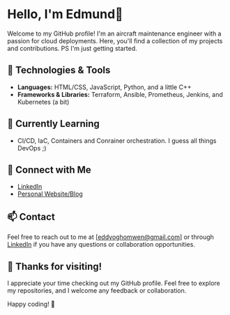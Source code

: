 # Hello, I'm Edmund👋

Welcome to my GitHub profile! I'm an aircraft maintenance engineer with a passion for cloud deployments. Here, you'll find a collection of my projects and contributions. PS I'm just getting started.

## 🔧 Technologies & Tools

- **Languages:** HTML/CSS, JavaScript, Python, and a little C++
- **Frameworks & Libraries:** Terraform, Ansible, Prometheus, Jenkins, and Kubernetes (a bit)


## 🌱 Currently Learning

- CI/CD, IaC, Containers and Conrainer orchestration. I guess all things DevOps ;)

## 👥 Connect with Me

- [LinkedIn](www.linkedin.com/in/edmundoghomwen)
- [Personal Website/Blog](your-website)

## 📫 Contact

Feel free to reach out to me at [eddyoghomwen@gmail.com] or through [LinkedIn](www.linkedin.com/in/edmundoghomwen) if you have any questions or collaboration opportunities.

## 🎉 Thanks for visiting!

I appreciate your time checking out my GitHub profile. Feel free to explore my repositories, and I welcome any feedback or collaboration.

Happy coding! 🚀
